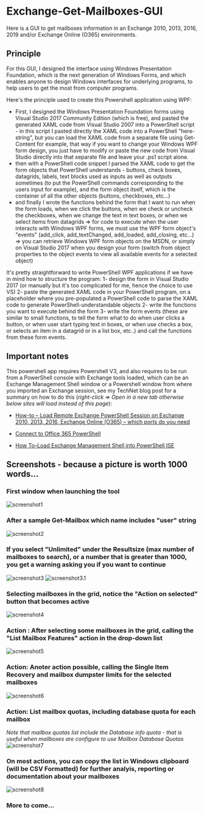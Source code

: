 # Exchange-Get-Mailboxes-GUI
Here is a GUI to get mailboxes information in an Exchange 2010, 2013, 2016, 2019 and/or Exchange Online (O365) environments.

## Principle
For this GUI, I designed the interface using Windows Presentation Foundation, which is the next generation of Windows Forms, and which enables anyone to design Windows interfaces for underlying programs, to help users to get the most from computer programs.

Here's the principle used to create this Powershell application using WPF:
* First, I designed the Windows Presentation Foundation forms using Visual Studio 2017 Community Edition (which is free), and pasted the generated XAML code from Visual Studio 2007 into a PowerShell script - in this script I pasted directly the XAML code into a PowerShell "here-string", but you can load the XAML code from a separate file using Get-Content for example, that way if you want to change your Windows WPF form design, you just have to modify or paste the new code from Visual Studio directly into that separate file and leave your .ps1 script alone.
* then with a PowerShell code snippet I parsed the XAML code to get the form objects that PowerShell understands - buttons, check boxes, datagrids, labels, text blocks used as inputs as well as outputs sometimes (to put the PowerShell commands corresponding to the users input for example), and the form object itself, which is the container of all the other objects (buttons, checkboxes, etc...)
* and finally I wrote the functions behind the form that I want to run when the form loads, when we click the buttons, when we check or uncheck the checkboxes, when we change the text in text boxes, or when we select items from datagrids => for code to execute when the user interacts with Windows WPF forms, we must use the WPF form object's "events" (add_click, add_textChanged, add_loaded, add_closing, etc...) => you can retrieve Windows WPF form objects on the MSDN, or simply on Visual Studio 2017 when you design your form (switch from object properties to the object events to view all available events for a selected object)

It's pretty straightforward to write PowerShell WPF applications if we have in mind how to structure the program:
1- design the form in Visual Studio 2017 (or manually but it's too complicated for me, hence the choice to use VS)
2- paste the generated XAML code in your PowerShell program, on a placeholder where you pre-populated a PowerShell code to parse the XAML code to generate PowerShell-understandable objects
2- write the functions you want to execute behind the form
3- write the form events (these are similar to small functions, to tell the form what to do when user clicks a button, or when user start typing text in boxes, or when use checks a box, or selects an item in a datagrid or in a list box, etc..) and call the functions from these form events.


## Important notes
This powershell app requires Powershell V3, and also requires to be run from a PowerShell console with Exchange tools loaded, which can be an Exchange Management Shell window or a Powershell window from where you imported an Exchange session, see my TechNet blog post for a summary on how to do this (*right-click => Open in a new tab otherwise below sites will load instead of this page*):

* [How-to – Load Remote Exchange PowerShell Session on Exchange 2010, 2013, 2016, Exchange Online (O365) – which ports do you need](https://blogs.technet.microsoft.com/samdrey/2018/04/06/how-to-load-remote-powershell-session-on-exchange-2010-2013-2016-exchange-online-o365-2/)

* [Connect to Office 365 PowerShell](https://docs.microsoft.com/en-us/office365/enterprise/powershell/connect-to-office-365-powershell)

* [How To–Load Exchange Management Shell into PowerShell ISE](https://blogs.technet.microsoft.com/samdrey/2017/12/17/how-to-load-exchange-management-shell-into-powershell-ise-2/)


## Screenshots - because a picture is worth 1000 words...

### First window when launching the tool
![screenshot1](DocResources/image0.jpg)

### After a sample Get-Mailbox which name includes "user" string
![screenshot2](DocResources/image1.jpg)

### If you select "Unlimited" under the Resultsize (max number of mailboxes to search), or a number that is greater than 1000, you get a warning asking you if you want to continue
![screenshot3](DocResources/image-Question-LotsOfItems.jpg)
![screenshot3.1](DocResources/image-Question-LotsOfItems2.jpg)

### Selecting mailboxes in the grid, notice the "Action on selected" button that becomes active
![screenshot4](DocResources/image-SelectForAction.jpg)

### Action : After selecting some mailboxes in the grid, calling the "List Mailbox Features" action in the drop-down list
![screenshot5](DocResources/image-Action-ListMbxFeatures.jpg)

### Action: Anoter action possible, calling the Single Item Recovery and mailbox dumpster limits for the selected mailboxes
![screenshot6](DocResources/image-Action-SingleItemRecoveryStatus.jpg)

### Action: List mailbox quotas, including database quota for each mailbox
*Note that mailbox quotas list include the Database info quota - that is useful when mailboxes are configure to use Mailbox Database Quotas*
![screenshot7](DocResources/image-Action-ListMailboxQuotas.jpg)


### On most actions, you can copy the list in Windows clipboard (will be CSV Formatted) for further analyis, reporting or documentation about your mailboxes
![screenshot8](DocResources/image-copyToClipBoard.jpg)

### More to come...

